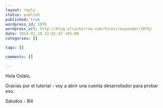 ```yaml
--- 
layout: reply
status: publish
published: true
wordpress_id: 1076
wordpress_url: http://blog.elcacharreo.com/foros/responder/1076/
date: 2014-02-18 22:01:47 +01:00
categories: []

tags: []

comments: []

---
```

Hola Oslalo,

Gracias por el tutorial - voy a abrir una cuenta desarrollador para probar eso.

Saludos - Bill

